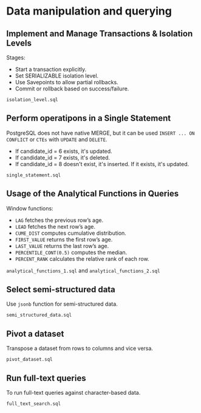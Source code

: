 # Data manipulation and querying​

## Implement and Manage Transactions & Isolation Levels
Stages:
* Start a transaction explicitly.
* Set SERIALIZABLE isolation level.
* Use Savepoints to allow partial rollbacks.
* Commit or rollback based on success/failure.

`isolation_level.sql`

## Perform operatipons in a Single Statement
PostgreSQL does not have native MERGE, but it can be used `INSERT ... ON CONFLICT` or `CTEs` with `UPDATE` and `DELETE`.
* If candidate_id = 6 exists, it's updated.
* If candidate_id = 7 exists, it's deleted.
* If candidate_id = 8 doesn't exist, it's inserted. If it exists, it's updated.

`single_statement.sql`

## Usage of the Analytical Functions in Queries
Window functions:
* `LAG` fetches the previous row’s age.
* `LEAD` fetches the next row’s age.
* `CUME_DIST` computes cumulative distribution.
* `FIRST_VALUE` returns the first row’s age.
* `LAST_VALUE` returns the last row’s age.
* `PERCENTILE_CONT(0.5)` computes the median.
* `PERCENT_RANK` calculates the relative rank of each row.

`analytical_functions_1.sql` and `analytical_functions_2.sql`

## Select semi-structured data
Use `jsonb` function for semi-structured data.

`semi_structured_data.sql`

## Pivot a dataset
Transpose a dataset from rows to columns and vice versa.

`pivot_dataset.sql`

## Run full-text queries
To run full-text queries against character-based data.

`full_text_search.sql`